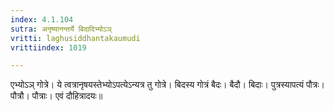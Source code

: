 ```yaml
---
index: 4.1.104
sutra: अनृष्यानन्तर्ये बिदादिभ्योऽञ्
vritti: laghusiddhantakaumudi
vrittiindex: 1019

---
```

एभ्योऽञ् गोत्रे। ये त्वत्रानृषयस्तेभ्योऽपत्येऽन्यत्र तु गोत्रे। बिदस्य गोत्रं बैदः। बैदौ। बिदाः। पुत्रस्यापत्यं पौत्रः। पौत्रौ। पौत्राः। एवं दौहित्रादयः॥